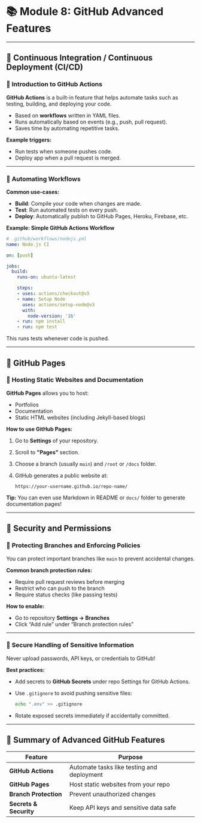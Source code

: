 # 📚 **Module 8: GitHub Advanced Features**

---

## 🔖 **Continuous Integration / Continuous Deployment (CI/CD)**

### 📌 **Introduction to GitHub Actions**

**GitHub Actions** is a built-in feature that helps automate tasks such as testing, building, and deploying your code.

* Based on **workflows** written in YAML files.
* Runs automatically based on events (e.g., push, pull request).
* Saves time by automating repetitive tasks.

**Example triggers:**

* Run tests when someone pushes code.
* Deploy app when a pull request is merged.

---

### 📌 **Automating Workflows**

**Common use-cases:**

* **Build**: Compile your code when changes are made.
* **Test**: Run automated tests on every push.
* **Deploy**: Automatically publish to GitHub Pages, Heroku, Firebase, etc.

**Example: Simple GitHub Actions Workflow**

```yaml
# .github/workflows/nodejs.yml
name: Node.js CI

on: [push]

jobs:
  build:
    runs-on: ubuntu-latest

    steps:
    - uses: actions/checkout@v3
    - name: Setup Node
      uses: actions/setup-node@v3
      with:
        node-version: '16'
    - run: npm install
    - run: npm test
```

This runs tests whenever code is pushed.

---

## 🔖 **GitHub Pages**

### 📌 **Hosting Static Websites and Documentation**

**GitHub Pages** allows you to host:

* Portfolios
* Documentation
* Static HTML websites (including Jekyll-based blogs)

**How to use GitHub Pages:**

1. Go to **Settings** of your repository.
2. Scroll to **"Pages"** section.
3. Choose a branch (usually `main`) and `/root` or `/docs` folder.
4. GitHub generates a public website at:

   ```
   https://your-username.github.io/repo-name/
   ```

**Tip:** You can even use Markdown in README or `docs/` folder to generate documentation pages!

---

## 🔖 **Security and Permissions**

### 📌 **Protecting Branches and Enforcing Policies**

You can protect important branches like `main` to prevent accidental changes.

**Common branch protection rules:**

* Require pull request reviews before merging
* Restrict who can push to the branch
* Require status checks (like passing tests)

**How to enable:**

* Go to repository **Settings → Branches**
* Click “Add rule” under “Branch protection rules”

---

### 📌 **Secure Handling of Sensitive Information**

Never upload passwords, API keys, or credentials to GitHub!

**Best practices:**

* Add secrets to **GitHub Secrets** under repo Settings for GitHub Actions.

* Use `.gitignore` to avoid pushing sensitive files:

  ```bash
  echo ".env" >> .gitignore
  ```

* Rotate exposed secrets immediately if accidentally committed.

---

## 📝 **Summary of Advanced GitHub Features**

| Feature                | Purpose                                    |
| ---------------------- | ------------------------------------------ |
| **GitHub Actions**     | Automate tasks like testing and deployment |
| **GitHub Pages**       | Host static websites from your repo        |
| **Branch Protection**  | Prevent unauthorized changes               |
| **Secrets & Security** | Keep API keys and sensitive data safe      |
